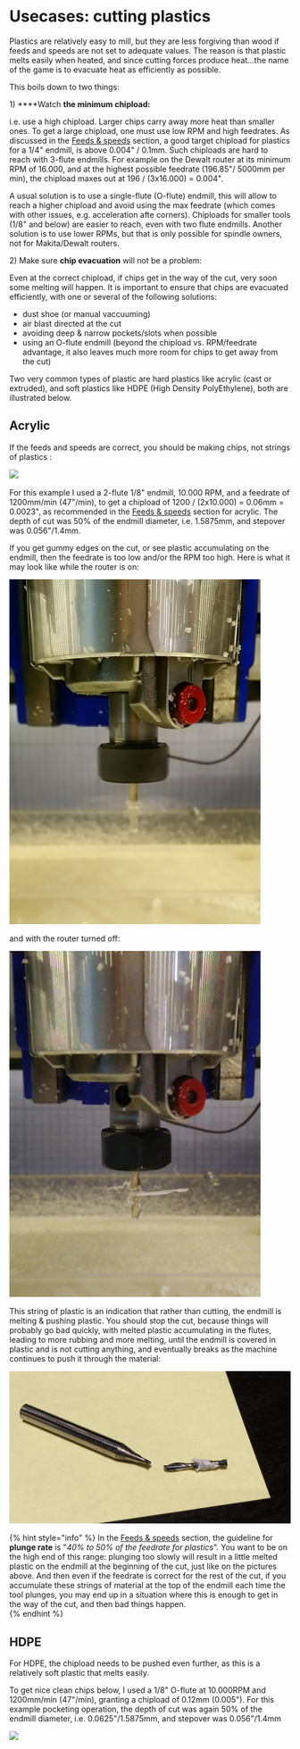 # Usecases: cutting plastics

Plastics are relatively easy to mill, but they are less forgiving than wood if feeds and speeds are not set to adequate values. The reason is that plastic melts easily when heated, and since cutting forces produce heat...the name of the game is to evacuate heat as efficiently as possible.

This boils down to two things:

1\) ****Watch **the minimum chipload:**

 i.e. use a high chipload. Larger chips carry away more heat than smaller ones. To get a large chipload, one must use low RPM and high feedrates. As discussed in the [Feeds & speeds](feeds-and-speeds-basics.md) section, a good target chipload for plastics for a 1/4" endmill, is above 0.004" / 0.1mm. Such chiploads are hard to reach with 3-flute endmills. For example on the Dewalt router at its minimum RPM of 16.000, and at the highest possible feedrate \(196.85"/ 5000mm per min\), the chipload maxes out at 196 / \(3x16.000\) = 0.004".

A usual solution is to use a single-flute \(O-flute\) endmill, this will allow to reach a higher chipload and avoid using the max feedrate \(which comes with other issues, e.g. acceleration afte corners\). Chiploads for smaller tools \(1/8" and below\) are easier to reach, even with two flute endmills. Another solution is to use lower RPMs, but that is only possible for spindle owners, not for Makita/Dewalt routers.

2\) Make sure **chip evacuation** will not be a problem:

Even at the correct chipload, if chips get in the way of the cut, very soon some melting will happen. It is important to ensure that chips are evacuated efficiently, with one or several of the following solutions:

* dust shoe \(or manual vaccuuming\)
* air blast directed at the cut
* avoiding deep & narrow pockets/slots when possible
* using an O-flute endmill \(beyond the chipload vs. RPM/feedrate advantage, it also leaves much more room for chips to get away from the cut\)

Two very common types of plastic are hard plastics like acrylic \(cast or extruded\), and soft plastics like HDPE \(High Density PolyEthylene\), both are illustrated below.

## Acrylic

If the feeds and speeds are correct, you should be making chips, not strings of plastics :

![](.gitbook/assets/acrylic_chips.png)

For this example I used a 2-flute 1/8" endmill, 10.000 RPM, and a feedrate of 1200mm/min \(47"/min\), to get a chipload of 1200 / \(2x10.000\) = 0.06mm = 0.0023", as recommended in the [Feeds & speeds](feeds-and-speeds-basics.md) section for acrylic. The depth of cut was 50% of the endmill diameter, i.e. 1.5875mm, and stepover was 0.056"/1.4mm.

If you get gummy edges on the cut, or see plastic accumulating on the endmill, then the feedrate is too low and/or the RPM too high. Here is what it may look like while the router is on:

![](.gitbook/assets/stringy_endmill_rotation.png)

and with the router turned off:

![](.gitbook/assets/stringy_endmill_still.png)

This string of plastic is an indication that rather than cutting, the endmill is melting & pushing plastic. You should stop the cut, because things will probably go bad quickly, with melted plastic accumulating in the flutes, leading to more rubbing and more melting, until the endmill is covered in plastic and is not cutting anything, and eventually breaks as the machine continues to push it through the material:

![](.gitbook/assets/broken_bit_1_5mm.png)

{% hint style="info" %}
In the [Feeds & speeds](feeds-and-speeds-basics.md) section, the guideline for **plunge rate** is "_40% to 50% of the feedrate for plastics_". You want to be on the high end of this range: plunging too slowly will result in a little melted plastic on the endmill at the beginning of the cut, just like on the pictures above. And then even if the feedrate is correct for the rest of the cut, if you accumulate these strings of material at the top of the endmill each time the tool plunges, you may end up in a situation where this is enough to get in the way of the cut, and then bad things happen.  
{% endhint %}

## HDPE

For HDPE, the chipload needs to be pushed even further, as this is a relatively soft plastic that melts easily.

To get nice clean chips below, I used a 1/8" O-flute at 10.000RPM and 1200mm/min \(47"/min\), granting a chipload of 0.12mm \(0.005"\). For this example pocketing operation, the depth of cut was again 50% of the endmill diameter, i.e. 0.0625"/1.5875mm, and stepover was 0.056"/1.4mm

![](.gitbook/assets/hdpe_chips.png)



